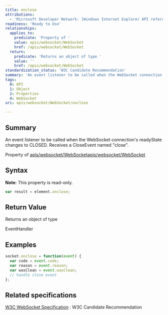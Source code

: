 ```yaml
---
title: onclose
attributions:
  - 'Microsoft Developer Network: [Windows Internet Explorer API reference Article](http://msdn.microsoft.com/en-us/library/ie/hh828809%28v=vs.85%29.aspx)'
readiness: 'Ready to Use'
relationships:
  applies_to:
    predicate: 'Property of '
    value: apis/websocket/WebSocket
    href: /apis/websocket/WebSocket
  return:
    predicate: 'Returns an object of type '
    value: ''
    href: /apis/websocket/WebSocket
standardization_status: 'W3C Candidate Recommendation'
summary: 'An event listener to be called when the WebSocket connection''s readyState changes to CLOSED. Receives a CloseEvent named &quot;close&quot;.'
tags:
  0: API
  1: Object
  2: Properties
  4: WebSocket
uri: apis/websocket/WebSocket/onclose

---
```

## <span>Summary</span>

An event listener to be called when the WebSocket connection's readyState changes to CLOSED. Receives a CloseEvent named &quot;close&quot;.

Property of [apis/websocket/WebSocket](/apis/websocket/WebSocket)[apis/websocket/WebSocket](/apis/websocket/WebSocket)

## <span>Syntax</span>

**Note**: This property is read-only.

``` js
var result = element.onclose;
```

## <span>Return Value</span>

Returns an object of type<span></span>

EventHandler

## <span>Examples</span>

``` js
socket.onclose = function(event) {
  var code = event.code;
  var reason = event.reason;
  var wasClean = event.wasClean;
  // handle close event
};
```

## <span>Related specifications</span>

[W3C WebSocket Specification](http://www.w3.org/TR/websockets/)
:   W3C Candidate Recommendation

